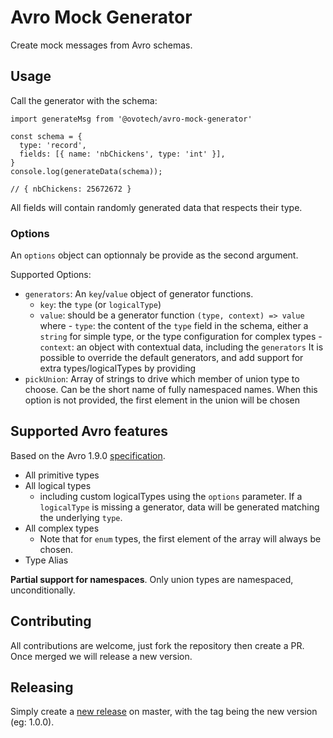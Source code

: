 # Avro Mock Generator

Create mock messages from Avro schemas.

## Usage

Call the generator with the schema:

```
import generateMsg from '@ovotech/avro-mock-generator'

const schema = {
  type: 'record',
  fields: [{ name: 'nbChickens', type: 'int' }],
}
console.log(generateData(schema));

// { nbChickens: 25672672 }
```

All fields will contain randomly generated data that respects their type.

### Options

An `options` object can optionnaly be provide as the second argument.

Supported Options:

- `generators`: An `key`/`value` object of generator functions.
  - `key`: the `type` (or `logicalType`)
  - `value`: should be a generator function `(type, context) => value` where - `type`: the content of the `type` field in the schema, either a `string` for simple type, or the type configuration for complex types - `context`: an object with contextual data, including the `generators`
    It is possible to override the default generators, and add support for extra types/logicalTypes by providing
- `pickUnion`: Array of strings to drive which member of union type to choose. Can be the short name of fully namespaced names. When this option is not provided, the first element in the union will be chosen

## Supported Avro features

Based on the Avro 1.9.0 [specification](https://avro.apache.org/docs/current/spec.html).

- All primitive types
- All logical types
  - including custom logicalTypes using the `options` parameter. If a `logicalType` is missing a generator, data will be generated matching the underlying `type`.
- All complex types
  - Note that for `enum` types, the first element of the array will always be chosen.
- Type Alias

**Partial support for namespaces**. Only union types are namespaced, unconditionally.

## Contributing

All contributions are welcome, just fork the repository then create a PR. Once merged we will release a new version.

## Releasing

Simply create a [new release](https://github.com/ovotech/avro-mock-generator/releases/new) on master, with the tag being the new version (eg: 1.0.0).
